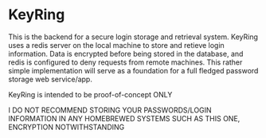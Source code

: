 # KeyRing

This is the backend for a secure login storage and retrieval system. KeyRing uses a redis server on the local machine to store and retieve login information. 
Data is encrypted before being stored in the database, and redis is configured to deny requests from remote machines. This rather simple implementation will serve as a foundation for a full fledged password storage web service/app.

KeyRing is intended to be proof-of-concept ONLY

I DO NOT RECOMMEND STORING YOUR PASSWORDS/LOGIN INFORMATION IN ANY HOMEBREWED SYSTEMS SUCH AS THIS ONE, ENCRYPTION NOTWITHSTANDING
